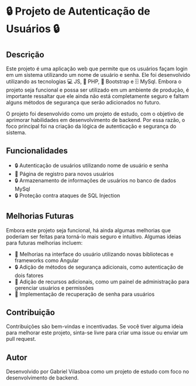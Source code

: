 # 🔒 Projeto de Autenticação de Usuários 🔒

## Descrição

Este projeto é uma aplicação web que permite que os usuários façam login em um sistema utilizando um nome de usuário e senha. Ele foi desenvolvido utilizando as tecnologias 💻 JS, 🐘 PHP, 🎨 Bootstrap e 🗄️ MySql. Embora o projeto seja funcional e possa ser utilizado em um ambiente de produção, é importante ressaltar que ele ainda não está completamente seguro e faltam alguns métodos de segurança que serão adicionados no futuro.

O projeto foi desenvolvido como um projeto de estudo, com o objetivo de aprimorar habilidades em desenvolvimento de backend. Por essa razão, o foco principal foi na criação da lógica de autenticação e segurança do sistema.

## Funcionalidades

- 🔒 Autenticação de usuários utilizando nome de usuário e senha
- 📝 Página de registro para novos usuários
- 🔒 Armazenamento de informações de usuários no banco de dados MySql
- 🔒 Proteção contra ataques de SQL Injection

## Melhorias Futuras

Embora este projeto seja funcional, há ainda algumas melhorias que poderiam ser feitas para torná-lo mais seguro e intuitivo. Algumas ideias para futuras melhorias incluem:

- 🎨 Melhorias na interface do usuário utilizando novas bibliotecas e frameworks como Angular
- 🔒 Adição de métodos de segurança adicionais, como autenticação de dois fatores
- 🎁 Adição de recursos adicionais, como um painel de administração para gerenciar usuários e permissões
- 🔑 Implementação de recuperação de senha para usuários

## Contribuição

Contribuições são bem-vindas e incentivadas. Se você tiver alguma ideia para melhorar este projeto, sinta-se livre para criar uma issue ou enviar um pull request. 

## Autor

Desenvolvido por Gabriel Vilasboa como um projeto de estudo com foco no desenvolvimento de backend.
